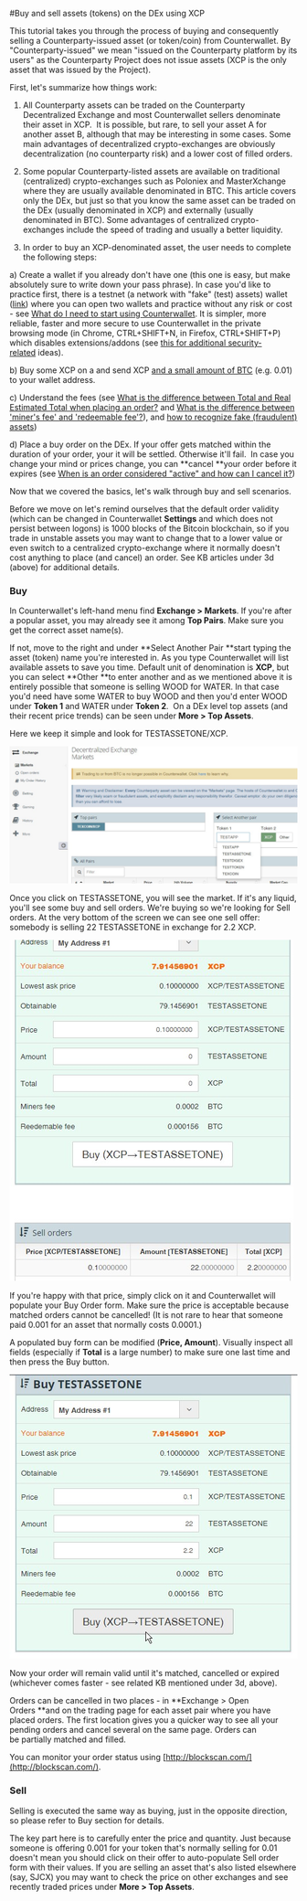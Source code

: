 #Buy and sell assets (tokens) on the DEx using XCP

This tutorial takes you through the process of buying and consequently selling a Counterparty-issued asset (or token/coin) from Counterwallet. By "Counterparty-issued" we mean "issued on the Counterparty platform by its users" as the Counterparty Project does not issue assets (XCP is the only asset that was issued by the Project).

First, let's summarize how things work:

1. All Counterparty assets can be traded on the Counterparty Decentralized Exchange and most Counterwallet sellers denominate their asset in XCP.  It is possible, but rare, to sell your asset A for another asset B, although that may be interesting in some cases. Some main advantages of decentralized crypto-exchanges are obviously decentralization (no counterparty risk) and a lower cost of filled orders.

2. Some popular Counterparty-listed assets are available on traditional (centralized) crypto-exchanges such as Poloniex and MasterXchange where they are usually available denominated in BTC. This article covers only the DEx, but just so that you know the same asset can be traded on the DEx (usually denominated in XCP) and externally (usually denominated in BTC). Some advantages of centralized crypto-exchanges include the speed of trading and usually a better liquidity. 

3. In order to buy an XCP-denominated asset, the user needs to complete the following steps:

a) Create a wallet if you already don't have one (this one is easy, but make absolutely sure to write down your pass phrase). In case you'd like to practice first, there is a testnet (a network with "fake" (test) assets) wallet ([link](https://testnet.counterwallet.co/)) where you can open two wallets and practice without any risk or cost - see [What do I need to start using Counterwallet](https://counterpartytalk.org/t/what-do-i-need-to-start-using-counterwallet/1156). It is simpler, more reliable, faster and more secure to use Counterwallet in the private browsing mode (in Chrome, CTRL+SHIFT+N, in Firefox, CTRL+SHIFT+P) which disables extensions/addons (see [this for additional security-related](https://counterpartytalk.org/t/what-precautions-and-best-practices-can-i-use-for-counterwallet/1165) ideas).

b) Buy some XCP on a and send XCP [and a small amount of BTC](https://counterpartytalk.org/t/why-do-i-need-small-amounts-of-bitcoin-to-do-things/1142) (e.g. 0.01) to your wallet address.

c) Understand the fees (see [What is the difference between Total and Real Estimated Total when placing an order?](https://counterpartytalk.org/t/what-is-the-difference-between-total-and-real-estimated-total-when-placing-an-order/1178) and [What is the difference between 'miner's fee' and 'redeemable fee'?](https://counterpartytalk.org/t/what-is-the-difference-between-miners-fee-and-redeemable-fee/1188)), and [how to recognize fake (fraudulent) assets](https://counterpartytalk.org/t/how-to-recognize-fraudulent-counterparty-assets/1170))

d) Place a buy order on the DEx. If your offer gets matched within the duration of your order, your it will be settled. Otherwise it'll fail.  In case you change your mind or prices change, you can **cancel **your order before it expires (see [When is an order considered "active" and how can I cancel it?](https://counterpartytalk.org/t/when-is-a-dex-order-considered-active-and-how-can-i-cancel-it/1180))

Now that we covered the basics, let's walk through buy and sell scenarios.

Before we move on let's remind ourselves that the default order validity (which can be changed in Counterwallet **Settings** and which does not persist between logons) is 1000 blocks of the Bitcoin blockchain, so if you trade in unstable assets you may want to change that to a lower value or even switch to a centralized crypto-exchange where it normally doesn't cost anything to place (and cancel) an order. See KB articles under 3d (above) for additional details.

### Buy

In Counterwallet's left-hand menu find **Exchange &gt; Markets**. If you're after a popular asset, you may already see it among **Top Pairs**. Make sure you get the correct asset name(s).

If not, move to the right and under **Select Another Pair **start typing the asset (token) name you're interested in. As you type Counterwallet will list available assets to save you time. Default unit of denomination is **XCP**, but you can select **Other **to enter another and as we mentioned above it is entirely possible that someone is selling WOOD for WATER. In that case you'd need have some WATER to buy WOOD and then you'd enter WOOD under **Token 1** and WATER under **Token 2**.  On a DEx level top assets (and their recent price trends) can be seen under **More &gt; Top Assets**.

Here we keep it simple and look for TESTASSETONE/XCP.

![](/_images/counterparty-dex-find-asset-to-buy1.jpg)
  

Once you click on TESTASSETONE, you will see the market. If it's any liquid, you'll see some buy and sell orders. We're buying so we're looking for Sell orders. At the very bottom of the screen we can see one sell offer: somebody is selling 22 TESTASSETONE in exchange for 2.2 XCP.  

![](/_images/counterparty-dex-select-sell-offer.jpg)  

If you're happy with that price, simply click on it and Counterwallet will populate your Buy Order form. Make sure the price is acceptable because matched orders cannot be cancelled! (It is not rare to hear that someone paid 0.001 for an asset that normally costs 0.0001.)

A populated buy form can be modified (**Price, Amount**). Visually inspect all fields (especially if **Total** is a large number) to make sure one last time and then press the Buy button.

![](/_images/counterparty-dex-populate-buy-order.jpg)    

Now your order will remain valid until it's matched, cancelled or expired (whichever comes faster - see related KB mentioned under 3d, above). 

Orders can be cancelled in two places - in **Exchange &gt; Open Orders **and on the trading page for each asset pair where you have placed orders. The first location gives you a quicker way to see all your pending orders and cancel several on the same page. Orders can be partially matched and filled.

You can monitor your order status using [http://blockscan.com/](http://blockscan.com/).

### Sell

Selling is executed the same way as buying, just in the opposite direction, so please refer to Buy section for details.

The key part here is to carefully enter the price and quantity. Just because someone is offering 0.001 for your token that's normally selling for 0.01 doesn't mean you should click on their offer to auto-populate Sell order form with their values. If you are selling an asset that's also listed elsewhere (say, SJCX) you may want to check the price on other exchanges and see recently traded prices under **More &gt; Top Assets**.
